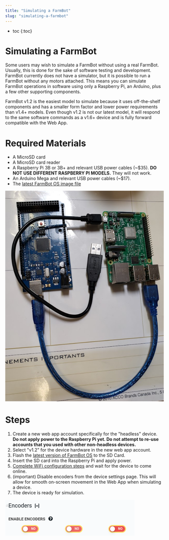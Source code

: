 ```yaml
---
title: "Simulating a FarmBot"
slug: "simulating-a-farmbot"
---
```


* toc
{:toc}

# Simulating a FarmBot

Some users may wish to simulate a FarmBot without using a real FarmBot. Usually, this is done for the sake of software testing and development. FarmBot currently does not have a simulator, but it is possible to run a FarmBot without any motors attached. This means you can simulate FarmBot operations in software using only a Raspberry Pi, an Arduino, plus a few other supporting components.

FarmBot v1.2 is the easiest model to simulate because it uses off-the-shelf components and has a smaller form factor and lower power requirements than v1.4+ models. Even though v1.2 is not our latest model, it will respond to the same software commands as a v1.6+ device and is fully forward compatible with the Web App.

# Required Materials

 * A MicroSD card
 * A MicroSD card reader
 * A Raspberry Pi 3B or 3B+ and relevant USB power cables (~$35). **DO NOT USE DIFFERENT RASPBERRY PI MODELS.** They will not work.
 * An Arduino Mega and relevant USB power cables (~$17).
 * The [latest FarmBot OS image file](https://my.farm.bot/os)

![An Arduino Mega and a Raspberry Pi 3](_images/arduino_rpi.png)

# Steps

1. Create a new web app account specifically for the "headless" device. **Do not apply power to the Raspberry Pi yet. Do not attempt to re-use accounts that you used with other non-headless devices.**
1. Select "v1.2" for the device hardware in the new web app account.
1. Flash the [latest version of FarmBot OS](https://my.farm.bot/os) to the SD Card.
1. Insert the SD card into the Raspberry Pi and apply power.
1. [Complete WiFi configuration steps](https://software.farm.bot/docs/configurator) and wait for the device to come online.
1. (important) Disable encoders from the device settings page. This will allow for smooth on-screen movement in the Web App when simulating a device.
1. The device is ready for simulation.

![Disabled encoders from the firmware settings page](_images/disable_encoders.png)
